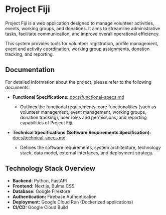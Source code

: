 # Project Fiji

Project Fiji is a web application designed to manage volunteer activities, events, working groups, and donations. It aims to streamline administrative tasks, facilitate communication, and improve overall operational efficiency.

This system provides tools for volunteer registration, profile management, event and activity coordination, working group assignments, donation tracking, and reporting.

## Documentation

For detailed information about the project, please refer to the following documents:

*   **Functional Specifications:** [docs/functional-specs.md](./docs/functional-specs.md)
    *   Outlines the functional requirements, core functionalities (such as volunteer management, event management, working groups, donation tracking), user roles and permissions, and reporting capabilities of Project Fiji.

*   **Technical Specifications (Software Requirements Specification):** [docs/technical-specs.md](./docs/technical-specs.md)
    *   Defines the software requirements, system architecture, technology stack, data model, external interfaces, and deployment strategy.

## Technology Stack Overview

*   **Backend:** Python, FastAPI
*   **Frontend:** Next.js, Bulma CSS
*   **Database:** Google Firestore
*   **Authentication:** Firebase Authentication
*   **Deployment:** Google Cloud Run (Dockerized applications)
*   **CI/CD:** Google Cloud Build
